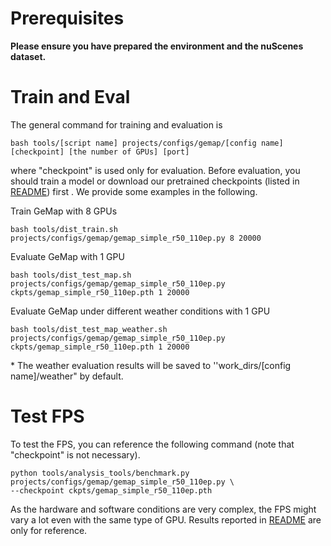 # Prerequisites

**Please ensure you have prepared the environment and the nuScenes dataset.**

# Train and Eval

The general command for training and evaluation is
```
bash tools/[script name] projects/configs/gemap/[config name] [checkpoint] [the number of GPUs] [port]
```
where "checkpoint" is used only for evaluation. Before evaluation, you should train a model or download our pretrained checkpoints (listed in [README](../README.md)) first . We provide some examples in the following.

Train GeMap with 8 GPUs 
```
bash tools/dist_train.sh projects/configs/gemap/gemap_simple_r50_110ep.py 8 20000
```

Evaluate GeMap with 1 GPU
```
bash tools/dist_test_map.sh projects/configs/gemap/gemap_simple_r50_110ep.py ckpts/gemap_simple_r50_110ep.pth 1 20000
```

Evaluate GeMap under different weather conditions with 1 GPU
```
bash tools/dist_test_map_weather.sh projects/configs/gemap/gemap_simple_r50_110ep.py ckpts/gemap_simple_r50_110ep.pth 1 20000
```

\* The weather evaluation results will be saved to ''work_dirs/[config name]/weather" by default.

# Test FPS
To test the FPS, you can reference the following command (note that "checkpoint" is not necessary). 
```
python tools/analysis_tools/benchmark.py projects/configs/gemap/gemap_simple_r50_110ep.py \
--checkpoint ckpts/gemap_simple_r50_110ep.pth
```
As the hardware and software conditions are very complex, the FPS might vary a lot even with the same type of GPU. Results reported in [README](../README.md) are only for reference.